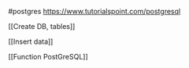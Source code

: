 #postgres 
https://www.tutorialspoint.com/postgresql


[[Create DB, tables]]

[[Insert data]]

[[Function PostGreSQL]]
